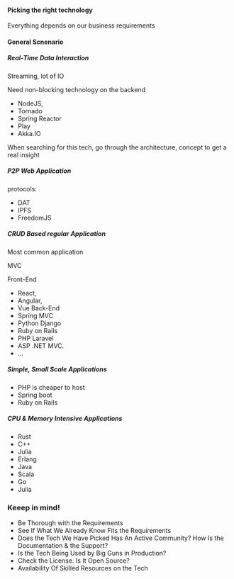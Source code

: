#### Picking the right technology

Everything depends on our business requirements

#### General Scnenario

##### Real-Time Data Interaction

Streaming, lot of IO

Need non-blocking technology on the backend

- NodeJS,
- Tornado
- Spring Reactor
- Play
- Akka.IO

When searching for this tech, go through the architecture, concept to get a real insight

##### P2P Web Application

protocols:
- DAT
- IPFS
- FreedomJS

##### CRUD Based regular Application

Most common application

MVC

Front-End
- React,
- Angular,
- Vue
Back-End
- Spring MVC
- Python Django
- Ruby on Rails
- PHP Laravel
- ASP .NET MVC.
- ...

##### Simple, Small Scale Applications
- PHP is cheaper to host
- Spring boot
- Ruby on Rails

##### CPU & Memory Intensive Applications

- Rust
- C++
- Julia
- Erlang
- Java
- Scala
- Go
- Julia

### Keeep in mind!

- Be Thorough with the Requirements
- See If What We Already Know Fits the Requirements
- Does the Tech We Have Picked Has An Active Community? How Is the Documentation & the Support?
- Is the Tech Being Used by Big Guns in Production?
- Check the License. Is It Open Source?
- Availability Of Skilled Resources on the Tech

